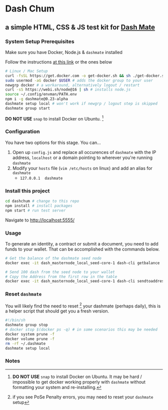 # Dash Chum
## a simple HTML, CSS & JS test kit for [Dash Mate](https://github.com/dashpay/platform/tree/v0.23.0-alpha.7/packages/dashmate)

### System Setup Prerequisites
Make sure you have Docker, Node.js & `dashmate` installed

Follow the instructions [at this link](https://docs.dash.org/en/stable/masternodes/setup-testnet.html?highlight=dashmate#dashmate-installation) or the ones below

```sh
# Linux / Mac Setup
curl -fsSL https://get.docker.com -o get-docker.sh && sh ./get-docker.sh
sudo usermod -aG docker $USER # adds the docker group to your user
newgrp docker # a workaround, alternatively logout / restart
curl -sS https://webi.sh/node@16 | sh # installs node.js
source ~/.config/envman/PATH.env
npm i -g dashmate@0.23-alpha
dashmate setup local # won't work if newgrp / logout step is skipped
dashmate group start
```
**DO NOT USE** `snap` to install Docker on Ubuntu. [^1]


### Configuration
You have two options for this stage. You can...

1. Open up `config.js` and replace all occurences of `dashmate` with the IP address, `localhost` or a domain pointing to wherever you're running `dashmate`
2. Modify your `hosts` file (`vim /etc/hosts` on linux) and add an alias for `dashmate`
    - `127.0.0.1  dashmate`

### Install this project

```sh
cd dashchum # change to this repo
npm install # install packages
npm start # run test server
```
Navigate to [http://localhost:5555/](http://localhost:5555/)

### Usage
To generate an identity, a contract or submit a document, you need to add funds to your wallet. That can be accomplished with the commands below.

```sh
# Get the balance of the dashmate seed node
docker exec -it dash_masternode_local_seed-core-1 dash-cli getbalance

# Send 100 dash from the seed node to your wallet
# Copy the Address from the first row in the table
docker exec -it dash_masternode_local_seed-core-1 dash-cli sendtoaddress "yMbdOiNzOCNKlJwj530ir7aJ4DtjFqVejz" 100
```

### Reset `dashmate`
You will likely find the need to reset [^2] your dashmate (perhaps daily), this is a helper script that should get you a fresh version.

```sh
#!/bin/sh
dashmate group stop
# docker stop $(docker ps -q) # in some scenarios this may be needed
docker system prune -f
docker volume prune -f
rm -rf ~/.dashmate
dashmate setup local
```


### Notes
[^1]: **DO NOT USE** `snap` to install Docker on Ubuntu. It may be hard / impossible to get docker working properly with `dashmate` without formatting your system and re-installing.

[^2]: if you see PoSe Penalty errors, you may need to reset your `dashmate` setup